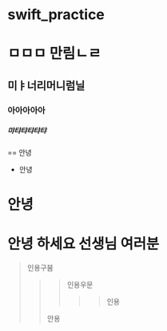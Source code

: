 # swift_practice
# ㅁㅁㅁ 만림ㄴㄹ
## 미ㅑ너리머니럼닐
### 아아아아아
##### 먀탸탸탸탸탸
== 안녕
- 안녕

안녕
===
안녕 하세요 선생님 여러분
==========

> 인용구붐
> >> 인용우문
> >> >> 인용
> >> >> 
>>안용
>>
>>